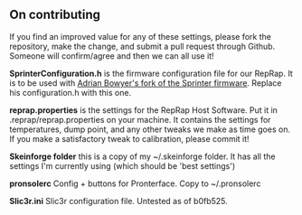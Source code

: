 ## On contributing

If you find an improved value for any of these settings, please
fork the repository, make the change, and submit a pull request 
through Github. Someone will confirm/agree and then we can all
use it!

**SprinterConfiguration.h** is the firmware configuration file for
our RepRap. It is to be used with [Adrian Bowyer's fork of the
Sprinter firmware](https://github.com/AdrianBowyer/RepRapLtd-engineering/tree/master/Production-firmware). Replace his configuration.h
with this one.

**reprap.properties** is the settings for the RepRap Host Software.
Put it in .reprap/reprap.properties on your machine. It contains
the settings for temperatures, dump point, and any other tweaks
we make as time goes on. If you make a satisfactory tweak to
calibration, please commit it!

**Skeinforge folder** this is a copy of my ~/.skeinforge folder.
It has all the settings I'm currently using (which should be 
'best settings')

**pronsolerc** Config + buttons for Pronterface. Copy to ~/.pronsolerc

**Slic3r.ini** Slic3r configuration file. Untested as of b0fb525.

